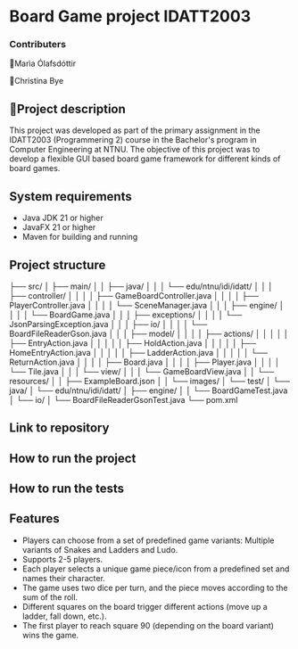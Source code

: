 # Board Game project IDATT2003
### Contributers
  📌Marìa Ólafsdóttir

  📌Christina Bye

## 📄Project description
This project was developed as part of the primary assignment in the IDATT2003 (Programmering 2) course in the Bachelor's program in Computer Engineering at NTNU.
The objective of this project was to develop a flexible GUI based board game framework for different kinds of board games.

## System requirements
- Java JDK 21 or higher
- JavaFX 21 or higher
- Maven for building and running

## Project structure
├── src/
│   ├── main/
│   │   ├── java/
│   │   │   └── edu/ntnu/idi/idatt/
│   │   │       ├── controller/
│   │   │       │   ├── GameBoardController.java
│   │   │       │   ├── PlayerController.java
│   │   │       │   └── SceneManager.java
│   │   │       ├── engine/
│   │   │       │   └── BoardGame.java
│   │   │       ├── exceptions/
│   │   │       │   └── JsonParsingException.java
│   │   │       ├── io/
│   │   │       │   └── BoardFileReaderGson.java
│   │   │       ├── model/
│   │   │       │   ├── actions/
│   │   │       │   │   ├── EntryAction.java
│   │   │       │   │   ├── HoldAction.java
│   │   │       │   │   ├── HomeEntryAction.java
│   │   │       │   │   ├── LadderAction.java
│   │   │       │   │   └── ReturnAction.java
│   │   │       │   ├── Board.java
│   │   │       │   ├── Player.java
│   │   │       │   └── Tile.java
│   │   │       └── view/
│   │   │           └── GameBoardView.java
│   │   └── resources/
│   │       ├── ExampleBoard.json
│   │       └── images/
│   └── test/
│       └── java/
│           └── edu/ntnu/idi/idatt/
│               ├── engine/
│               │   └── BoardGameTest.java
│               └── io/
│                   └── BoardFileReaderGsonTest.java
└── pom.xml

## Link to repository

## How to run the project
## How to run the tests

## Features
- Players can choose from a set of predefined game variants: Multiple variants of Snakes and Ladders and Ludo.
- Supports 2-5 players.
- Each player selects a unique game piece/icon from a predefined set and names their character.
- The game uses two dice per turn, and the piece moves according to the sum of the roll.
- Different squares on the board trigger different actions (move up a ladder, fall down, etc.).
- The first player to reach square 90 (depending on the board variant) wins the game.
